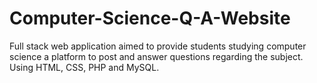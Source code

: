 # Computer-Science-Q-A-Website
Full stack web application aimed to provide students studying computer science a platform to post and answer questions regarding the subject. Using HTML, CSS, PHP and MySQL.  
